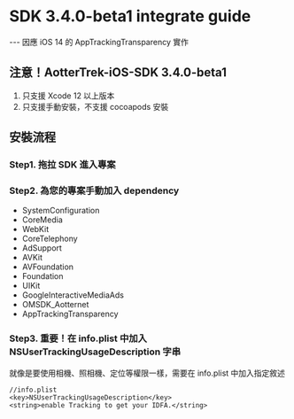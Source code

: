 # SDK 3.4.0-beta1 integrate guide

--- 因應 iOS 14 的 AppTrackingTransparency 實作

## 注意！AotterTrek-iOS-SDK 3.4.0-beta1 

1. 只支援 Xcode 12 以上版本
2. 只支援手動安裝，不支援 cocoapods 安裝

## 安裝流程

### Step1. 拖拉 SDK 進入專案

### Step2. 為您的專案手動加入 dependency
- SystemConfiguration
- CoreMedia
- WebKit
- CoreTelephony
- AdSupport
- AVKit
- AVFoundation
- Foundation
- UIKit
- GoogleInteractiveMediaAds
- OMSDK_Aotternet
- AppTrackingTransparency

### Step3. 重要！在 info.plist 中加入 NSUserTrackingUsageDescription 字串
就像是要使用相機、照相機、定位等權限一樣，需要在 info.plist 中加入指定敘述
```
//info.plist
<key>NSUserTrackingUsageDescription</key>
<string>enable Tracking to get your IDFA.</string>
```

